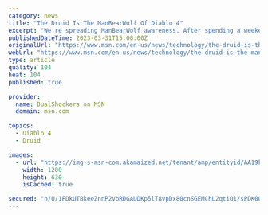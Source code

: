 ```yaml
---
category: news
title: "The Druid Is The ManBearWolf Of Diablo 4"
excerpt: "We're spreading ManBearWolf awareness. After spending a weekend exploring Diablo 4’s freshly unlocked Druid class, I was left with the resounding impression that despite passing the level 20 mark, I ..."
publishedDateTime: 2023-03-31T15:00:00Z
originalUrl: "https://www.msn.com/en-us/news/technology/the-druid-is-the-manbearwolf-of-diablo-4/ar-AA19kcEQ"
webUrl: "https://www.msn.com/en-us/news/technology/the-druid-is-the-manbearwolf-of-diablo-4/ar-AA19kcEQ"
type: article
quality: 104
heat: 104
published: true

provider:
  name: DualShockers on MSN
  domain: msn.com

topics:
  - Diablo 4
  - Druid

images:
  - url: "https://img-s-msn-com.akamaized.net/tenant/amp/entityid/AA19kamW.img?h=630&w=1200&m=6&q=60&o=t&l=f&f=jpg"
    width: 1200
    height: 630
    isCached: true

secured: "n/U/1FDkUTBkeeZnnP2VbRDGAUDKp5lT8vpDx80cnSGEMChL2qtiO1/sPDK0Q2uco6jy+RjCCa9JBuJC/qLuDl1w31r+qW6J/OgxUI5uits5IuB1BiUOLjYbIblxL6xybecaSwyAMkCTrP2/OXj/XxsXq5AHshTBC5lFRhkjyI43KoINhQabgOvVZawhMZkr/MjZqeBy+GI8nZXdNSLt4eymUlX13dLJIMbDQqyoxH1Q5GmjPg1LbsNL2WyAo2pASaV2v7DEFjbV+aOLSUCnnxzz7oThCB8Nzbz8D9eNYT5Si70K+yF1XGA4BhKwccN9H8bbPB3m5lZtoGBpccCCorduvc8mhf7wy9b1aBSoqs4=;2oLUkCPTLCM4MqzNhk+b+Q=="
---
```



